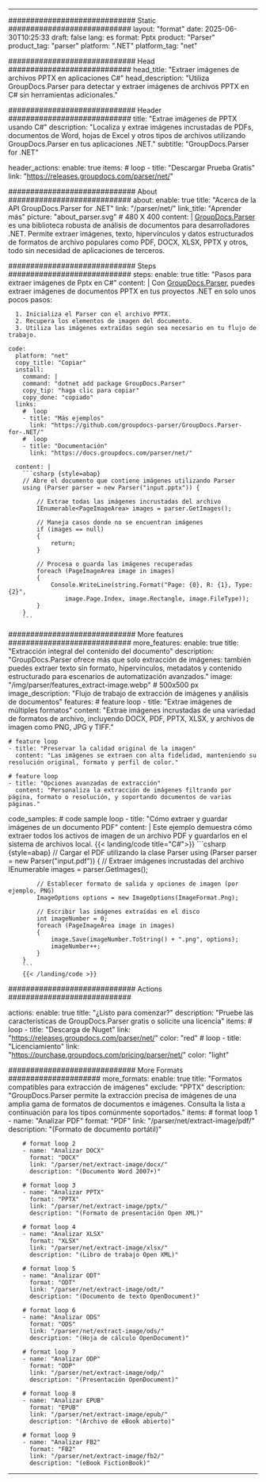 


---
############################# Static ############################
layout: "format"
date:  2025-06-30T10:25:33
draft: false
lang: es
format: Pptx
product: "Parser"
product_tag: "parser"
platform: ".NET"
platform_tag: "net"

############################# Head ############################
head_title: "Extraer imágenes de archivos PPTX en aplicaciones C#"
head_description: "Utiliza GroupDocs.Parser para detectar y extraer imágenes de archivos PPTX en C# sin herramientas adicionales."

############################# Header ############################
title: "Extrae imágenes de PPTX usando C#" 
description: "Localiza y extrae imágenes incrustadas de PDFs, documentos de Word, hojas de Excel y otros tipos de archivos utilizando GroupDocs.Parser en tus aplicaciones .NET."
subtitle: "GroupDocs.Parser for .NET" 

header_actions:
  enable: true
  items:
    #  loop
    - title: "Descargar Prueba Gratis"
      link: "https://releases.groupdocs.com/parser/net/"
      
############################# About ############################
about:
    enable: true
    title: "Acerca de la API GroupDocs.Parser for .NET"
    link: "/parser/net/"
    link_title: "Aprender más"
    picture: "about_parser.svg" # 480 X 400
    content: |
       [GroupDocs.Parser](/parser/net/) es una biblioteca robusta de análisis de documentos para desarrolladores .NET. Permite extraer imágenes, texto, hipervínculos y datos estructurados de formatos de archivo populares como PDF, DOCX, XLSX, PPTX y otros, todo sin necesidad de aplicaciones de terceros.

############################# Steps ############################
steps:
    enable: true
    title: "Pasos para extraer imágenes de Pptx en C#"
    content: |
      Con [GroupDocs.Parser](/parser/net/), puedes extraer imágenes de documentos PPTX en tus proyectos .NET en solo unos pocos pasos:
      
      1. Inicializa el Parser con el archivo PPTX.
      2. Recupera los elementos de imagen del documento.
      3. Utiliza las imágenes extraídas según sea necesario en tu flujo de trabajo.
   
    code:
      platform: "net"
      copy_title: "Copiar"
      install:
        command: |
        command: "dotnet add package GroupDocs.Parser"
        copy_tip: "haga clic para copiar"
        copy_done: "copiado"
      links:
        #  loop
        - title: "Más ejemplos"
          link: "https://github.com/groupdocs-parser/GroupDocs.Parser-for-.NET/"
        #  loop
        - title: "Documentación"
          link: "https://docs.groupdocs.com/parser/net/"
          
      content: |
        ```csharp {style=abap}
        // Abre el documento que contiene imágenes utilizando Parser
        using (Parser parser = new Parser("input.pptx")) {

            // Extrae todas las imágenes incrustadas del archivo
            IEnumerable<PageImageArea> images = parser.GetImages();

            // Maneja casos donde no se encuentran imágenes
            if (images == null)
            {
                return;
            }

            // Procesa o guarda las imágenes recuperadas
            foreach (PageImageArea image in images)
            {
                Console.WriteLine(string.Format("Page: {0}, R: {1}, Type: {2}", 
                    image.Page.Index, image.Rectangle, image.FileType));
            }
        }
        ```  

############################# More features ############################
more_features:
  enable: true
  title: "Extracción integral del contenido del documento"
  description: "GroupDocs.Parser ofrece más que solo extracción de imágenes: también puedes extraer texto sin formato, hipervínculos, metadatos y contenido estructurado para escenarios de automatización avanzados."
  image: "/img/parser/features_extract-image.webp" # 500x500 px
  image_description: "Flujo de trabajo de extracción de imágenes y análisis de documentos"
  features:
    # feature loop
    - title: "Extrae imágenes de múltiples formatos"
      content: "Extrae imágenes incrustadas de una variedad de formatos de archivo, incluyendo DOCX, PDF, PPTX, XLSX, y archivos de imagen como PNG, JPG y TIFF."

    # feature loop
    - title: "Preservar la calidad original de la imagen"
      content: "Las imágenes se extraen con alta fidelidad, manteniendo su resolución original, formato y perfil de color."

    # feature loop
    - title: "Opciones avanzadas de extracción"
      content: "Personaliza la extracción de imágenes filtrando por página, formato o resolución, y soportando documentos de varias páginas."
      
  code_samples:
    # code sample loop
    - title: "Cómo extraer y guardar imágenes de un documento PDF"
      content: |
        Este ejemplo demuestra cómo extraer todos los activos de imagen de un archivo PDF y guardarlos en el sistema de archivos local.
        {{< landing/code title="C#">}}
        ```csharp {style=abap}
        //  Cargar el PDF utilizando la clase Parser
        using (Parser parser = new Parser("input.pdf"))
        {
            // Extraer imágenes incrustadas del archivo
            IEnumerable<PageImageArea> images = parser.GetImages();

            // Establecer formato de salida y opciones de imagen (por ejemplo, PNG)
            ImageOptions options = new ImageOptions(ImageFormat.Png);

            // Escribir las imágenes extraídas en el disco
            int imageNumber = 0;
            foreach (PageImageArea image in images)
            {
                image.Save(imageNumber.ToString() + ".png", options);
                imageNumber++;
            }
        }
        ```
        {{< /landing/code >}}


############################# Actions ############################

actions:
  enable: true
  title: "¿Listo para comenzar?"
  description: "Pruebe las características de GroupDocs.Parser gratis o solicite una licencia"
  items:
    #  loop
    - title: "Descarga de Nuget"
      link: "https://releases.groupdocs.com/parser/net/"
      color: "red"
        #  loop
    - title: "Licenciamiento"
      link: "https://purchase.groupdocs.com/pricing/parser/net/"
      color: "light"


############################# More Formats #####################
more_formats:
    enable: true
    title: "Formatos compatibles para extracción de imágenes"
    exclude: "PPTX"
    description: "GroupDocs.Parser permite la extracción precisa de imágenes de una amplia gama de formatos de documentos e imágenes. Consulta la lista a continuación para los tipos comúnmente soportados."
    items: 
        # format loop 1
        - name: "Analizar PDF"
          format: "PDF"
          link: "/parser/net/extract-image/pdf/"
          description: "(Formato de documento portátil)"
          
        # format loop 2
        - name: "Analizar DOCX"
          format: "DOCX"
          link: "/parser/net/extract-image/docx/"
          description: "(Documento Word 2007+)"
          
        # format loop 3
        - name: "Analizar PPTX"
          format: "PPTX"
          link: "/parser/net/extract-image/pptx/"
          description: "(Formato de presentación Open XML)"
          
        # format loop 4
        - name: "Analizar XLSX"
          format: "XLSX"
          link: "/parser/net/extract-image/xlsx/"
          description: "(Libro de trabajo Open XML)"
          
        # format loop 5
        - name: "Analizar ODT"
          format: "ODT"
          link: "/parser/net/extract-image/odt/"
          description: "(Documento de texto OpenDocument)"
          
        # format loop 6
        - name: "Analizar ODS"
          format: "ODS"
          link: "/parser/net/extract-image/ods/"
          description: "(Hoja de cálculo OpenDocument)"
          
        # format loop 7
        - name: "Analizar ODP"
          format: "ODP"
          link: "/parser/net/extract-image/odp/"
          description: "(Presentación OpenDocument)"
          
        # format loop 8
        - name: "Analizar EPUB"
          format: "EPUB"
          link: "/parser/net/extract-image/epub/"
          description: "(Archivo de eBook abierto)"
          
        # format loop 9
        - name: "Analizar FB2"
          format: "FB2"
          link: "/parser/net/extract-image/fb2/"
          description: "(eBook FictionBook)"
         
          

---